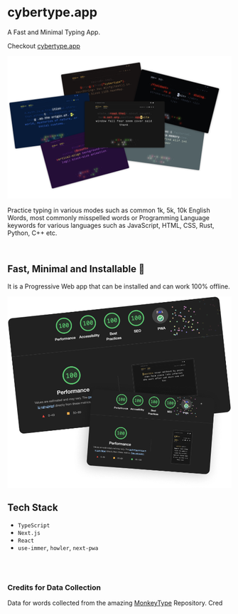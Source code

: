 # cybertype.app

A Fast and Minimal Typing App.

Checkout [cybertype.app](https://cybertype.app/)

<img src='./docs/themes.png' />

Practice typing in various modes such as common 1k, 5k, 10k English Words, most commonly misspelled words or Programming Language keywords for various languages such as JavaScript, HTML, CSS, Rust, Python, C++ etc.

<br>

## Fast, Minimal and Installable 💯

It is a Progressive Web app that can be installed and can work 100% offline.

<img  src='./docs/perf.png'/>

## Tech Stack

- `TypeScript`
- `Next.js`
- `React`
- `use-immer`, `howler`, `next-pwa`

<br>
<br>

### Credits for Data Collection

Data for words collected from the amazing [MonkeyType](https://github.com/monkeytypegame/monkeytype) Repository. Cred
